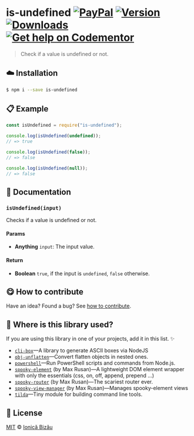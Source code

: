 
# is-undefined [![PayPal](https://img.shields.io/badge/%24-paypal-f39c12.svg)][paypal-donations] [![Version](https://img.shields.io/npm/v/is-undefined.svg)](https://www.npmjs.com/package/is-undefined) [![Downloads](https://img.shields.io/npm/dt/is-undefined.svg)](https://www.npmjs.com/package/is-undefined) [![Get help on Codementor](https://cdn.codementor.io/badges/get_help_github.svg)](https://www.codementor.io/johnnyb?utm_source=github&utm_medium=button&utm_term=johnnyb&utm_campaign=github)

> Check if a value is undefined or not.

## :cloud: Installation

```sh
$ npm i --save is-undefined
```


## :clipboard: Example



```js
const isUndefined = require("is-undefined");

console.log(isUndefined(undefined));
// => true

console.log(isUndefined(false));
// => false

console.log(isUndefined(null));
// => false
```

## :memo: Documentation


### `isUndefined(input)`
Checks if a value is undefined or not.

#### Params
- **Anything** `input`: The input value.

#### Return
- **Boolean** `true`, if the input is `undefined`, `false` otherwise.



## :yum: How to contribute
Have an idea? Found a bug? See [how to contribute][contributing].

## :dizzy: Where is this library used?
If you are using this library in one of your projects, add it in this list. :sparkles:


 - [`cli-box`](https://github.com/IonicaBizau/node-cli-box)—A library to generate ASCII boxes via NodeJS
 - [`obj-unflatten`](https://github.com/IonicaBizau/obj-unflatten#readme)—Convert flatten objects in nested ones.
 - [`powershell`](https://github.com/IonicaBizau/powershell#readme)—Run PowerShell scripts and commands from Node.js.
 - [`spooky-element`](https://github.com/maxtherocket/spooky-element) (by Max Rusan)—A lightweight DOM element wrapper with only the essentials (css, on, off, append, prepend ...)
 - [`spooky-router`](https://github.com/maxtherocket/spooky-router) (by Max Rusan)—The scariest router ever.
 - [`spooky-view-manager`](https://github.com/maxtherocket/spooky-view-manager) (by Max Rusan)—Manages spooky-element views
 - [`tilda`](https://github.com/IonicaBizau/tilda)—Tiny module for building command line tools.

## :scroll: License

[MIT][license] © [Ionică Bizău][website]

[paypal-donations]: https://www.paypal.com/cgi-bin/webscr?cmd=_s-xclick&hosted_button_id=RVXDDLKKLQRJW
[donate-now]: http://i.imgur.com/6cMbHOC.png

[license]: http://showalicense.com/?fullname=Ionic%C4%83%20Biz%C4%83u%20%3Cbizauionica%40gmail.com%3E%20(http%3A%2F%2Fionicabizau.net)&year=2016#license-mit
[website]: http://ionicabizau.net
[contributing]: /CONTRIBUTING.md
[docs]: /DOCUMENTATION.md

